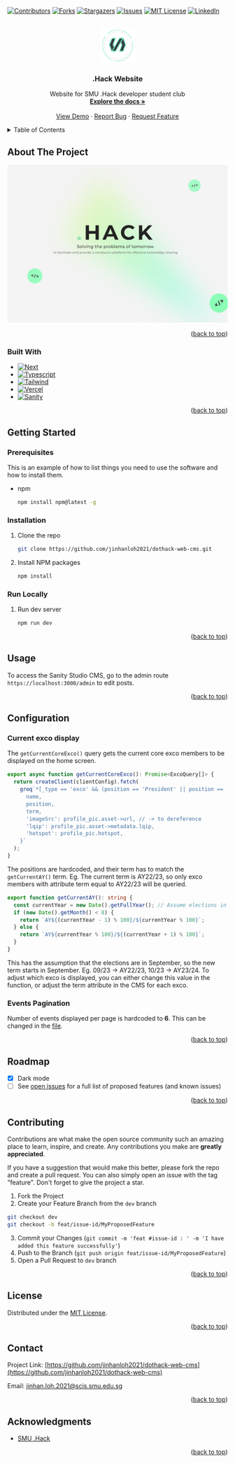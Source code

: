 <!-- Improved compatibility of back to top link: See: https://github.com/othneildrew/Best-README-Template/pull/73 -->
<a name="readme-top"></a>
<!--
*** Thanks for checking out the Best-README-Template. If you have a suggestion
*** that would make this better, please fork the repo and create a pull request
*** or simply open an issue with the tag "enhancement".
*** Don't forget to give the project a star!
*** Thanks again! Now go create something AMAZING! :D
-->



<!-- PROJECT SHIELDS -->
<!--
*** I'm using markdown "reference style" links for readability.
*** Reference links are enclosed in brackets [ ] instead of parentheses ( ).
*** See the bottom of this document for the declaration of the reference variables
*** for contributors-url, forks-url, etc. This is an optional, concise syntax you may use.
*** https://www.markdownguide.org/basic-syntax/#reference-style-links
-->
[![Contributors][contributors-shield]][contributors-url]
[![Forks][forks-shield]][forks-url]
[![Stargazers][stars-shield]][stars-url]
[![Issues][issues-shield]][issues-url]
[![MIT License][license-shield]][license-url]
[![LinkedIn][linkedin-shield]][linkedin-url]



<!-- PROJECT LOGO -->
<br />
<div align="center">
  <a href="https://github.com/jinhanloh2021/dothack-web-cms">
    <img src="public/assets/images/favicon.png" alt="Logo" width="80" height="80">
  </a>

<h3 align="center">.Hack Website</h3>

  <p align="center">
    Website for SMU .Hack developer student club
    <br />
    <a href="https://github.com/jinhanloh2021/dothack-web-cms"><strong>Explore the docs »</strong></a>
    <br />
    <br />
    <a href="https://dothack-web-cms.vercel.app/">View Demo</a>
    ·
    <a href="https://github.com/jinhanloh2021/dothack-web-cms/issues">Report Bug</a>
    ·
    <a href="https://github.com/jinhanloh2021/dothack-web-cms/issues">Request Feature</a>
  </p>
</div>



<!-- TABLE OF CONTENTS -->
<details>
  <summary>Table of Contents</summary>
  <ol>
    <li>
      <a href="#about-the-project">About The Project</a>
      <ul>
        <li><a href="#built-with">Built With</a></li>
      </ul>
    </li>
    <li>
      <a href="#getting-started">Getting Started</a>
      <ul>
        <li><a href="#prerequisites">Prerequisites</a></li>
        <li><a href="#installation">Installation</a></li>
        <li><a href="#run-locally">Run Locally</a></li>
      </ul>
    </li>
    <li><a href="#usage">Usage</a></li>
    <li><a href="#roadmap">Roadmap</a></li>
    <li>
      <a href="#configuration">Configuration</a>
      <ul>
        <li><a href="#current-exco-display">Exco Display</a></li>
        <li><a href="#events-pagination">Events Pagination</a></li>
      </ul>
    </li>
    <li><a href="#contributing">Contributing</a></li>
    <li><a href="#license">License</a></li>
    <li><a href="#contact">Contact</a></li>
    <li><a href="#acknowledgments">Acknowledgments</a></li>
  </ol>
</details>



<!-- ABOUT THE PROJECT -->
## About The Project

[![.Hack][product-screenshot]](https://dothack-web-cms.vercel.app/)

<p align="right">(<a href="#readme-top">back to top</a>)</p>



### Built With

* [![Next][Next.js]][Next-url]
* [![Typescript][Typescript]][Typescript-url]
* [![Tailwind][Tailwind]][Tailwind-url]
* [![Vercel][Vercel]][Vercel-url]
* [![Sanity][Sanity]][Sanity-url]

<p align="right">(<a href="#readme-top">back to top</a>)</p>



<!-- GETTING STARTED -->
## Getting Started
### Prerequisites

This is an example of how to list things you need to use the software and how to install them.
* npm
  ```sh
  npm install npm@latest -g
  ```

### Installation

1. Clone the repo
   ```sh
   git clone https://github.com/jinhanloh2021/dothack-web-cms.git
   ```
2. Install NPM packages
   ```sh
   npm install
   ```

### Run Locally
1. Run dev server
   ```sh
   npm run dev
   ```

<p align="right">(<a href="#readme-top">back to top</a>)</p>



<!-- USAGE EXAMPLES -->
## Usage
To access the Sanity Studio CMS, go to the admin route `https://localhost:3000/admin` to edit posts.

<p align="right">(<a href="#readme-top">back to top</a>)</p>

## Configuration
### Current exco display
The `getCurrentCoreExco()` query gets the current core exco members to be displayed on the home screen.
```ts
export async function getCurrentCoreExco(): Promise<ExcoQuery[]> {
  return createClient(clientConfig).fetch(
    groq`*[_type == 'exco' && (position == 'President' || position == 'Vice President (internal)' || position == 'Vice President (external)' || position == 'Honorary General Secretary' || position == 'Honorary Finance Secretary') && term == "${getCurrentAY()}"] | order(term desc, position){
      name,
      position,
      term,
      'imageSrc': profile_pic.asset->url, // -> to dereference
      'lqip': profile_pic.asset->metadata.lqip,
      'hotspot': profile_pic.hotspot,
    }`
  );
}
```
The positions are hardcoded, and their term has to match the `getCurrentAY()` term. Eg. The current term is AY22/23, so only exco members with attribute term equal to AY22/23 will be queried.
```ts
export function getCurrentAY(): string {
  const currentYear = new Date().getFullYear(); // Assume elections in September
  if (new Date().getMonth() < 8) {
    return `AY${(currentYear - 1) % 100}/${currentYear % 100}`;
  } else {
    return `AY${currentYear % 100}/${(currentYear + 1) % 100}`;
  }
}
```
This has the assumption that the elections are in September, so the new term starts in September. Eg. 09/23 -> AY22/23, 10/23 -> AY23/24.
To adjust which exco is displayed, you can either change this value in the function, or adjust the term attribute in the CMS for each exco.

### Events Pagination
Number of events displayed per page is hardcoded to **6**. This can be changed in the [file](/app/(site)/events/[pagination]/page.tsx).

<p align="right">(<a href="#readme-top">back to top</a>)</p>

<!-- ROADMAP -->
## Roadmap

- [x] Dark mode
- [ ] See [open issues](https://github.com/jinhanloh2021/dothack-web-cms/issues) for a full list of proposed features (and known issues)

<p align="right">(<a href="#readme-top">back to top</a>)</p>



<!-- CONTRIBUTING -->
## Contributing

Contributions are what make the open source community such an amazing place to learn, inspire, and create. Any contributions you make are **greatly appreciated**.

If you have a suggestion that would make this better, please fork the repo and create a pull request. You can also simply open an issue with the tag "feature".
Don't forget to give the project a star.

1. Fork the Project
2. Create your Feature Branch from the `dev` branch
```sh
git checkout dev
git checkout -b feat/issue-id/MyProposedFeature
```
3. Commit your Changes (`git commit -m 'feat #issue-id : ' -m 'I have added this feature successfully'`)
4. Push to the Branch (`git push origin feat/issue-id/MyProposedFeature`)
5. Open a Pull Request to `dev` branch

<p align="right">(<a href="#readme-top">back to top</a>)</p>

<!-- LICENSE -->
## License

Distributed under the [MIT License](https://github.com/jinhanloh2021/dothack-web-cms/blob/main/LICENSE.md).

<p align="right">(<a href="#readme-top">back to top</a>)</p>



<!-- CONTACT -->
## Contact
Project Link: [https://github.com/jinhanloh2021/dothack-web-cms](https://github.com/jinhanloh2021/dothack-web-cms)

Email: [jinhan.loh.2021@scis.smu.edu.sg](mailto:jinhan.loh.2021@scis.smu.edu.sg)

<p align="right">(<a href="#readme-top">back to top</a>)</p>



<!-- ACKNOWLEDGMENTS -->
## Acknowledgments

* [SMU .Hack](https://www.instagram.com/smu.hack/)

<p align="right">(<a href="#readme-top">back to top</a>)</p>



<!-- MARKDOWN LINKS & IMAGES -->
<!-- https://www.markdownguide.org/basic-syntax/#reference-style-links -->
[contributors-shield]: https://img.shields.io/github/contributors/jinhanloh2021/dothack-web-cms.svg?style=for-the-badge
[contributors-url]: https://github.com/jinhanloh2021/dothack-web-cms/graphs/contributors
[forks-shield]: https://img.shields.io/github/forks/jinhanloh2021/dothack-web-cms.svg?style=for-the-badge
[forks-url]: https://github.com/jinhanloh2021/dothack-web-cms/network/members
[stars-shield]: https://img.shields.io/github/stars/jinhanloh2021/dothack-web-cms.svg?style=for-the-badge
[stars-url]: https://github.com/jinhanloh2021/dothack-web-cms/stargazers
[issues-shield]: https://img.shields.io/github/issues/jinhanloh2021/dothack-web-cms.svg?style=for-the-badge
[issues-url]: https://github.com/jinhanloh2021/dothack-web-cms/issues
[license-shield]: https://img.shields.io/github/license/jinhanloh2021/dothack-web-cms.svg?style=for-the-badge
[license-url]: https://github.com/jinhanloh2021/dothack-web-cms/blob/master/LICENSE.txt
[linkedin-shield]: https://img.shields.io/badge/-LinkedIn-black.svg?style=for-the-badge&logo=linkedin&colorB=555
[linkedin-url]: https://linkedin.com/in/jinhanloh/
[product-screenshot]: public/assets/images/DothackWebSS.PNG
[Next.js]: https://img.shields.io/badge/next.js-000000?style=for-the-badge&logo=nextdotjs&logoColor=white
[Next-url]: https://nextjs.org/
[Typescript]: https://img.shields.io/badge/TypeScript-007ACC?style=for-the-badge&logo=typescript&logoColor=white
[Typescript-url]: https://www.typescriptlang.org/
[React.js]: https://img.shields.io/badge/React-20232A?style=for-the-badge&logo=react&logoColor=61DAFB
[React-url]: https://reactjs.org/
[Vue.js]: https://img.shields.io/badge/Vue.js-35495E?style=for-the-badge&logo=vuedotjs&logoColor=4FC08D
[Vue-url]: https://vuejs.org/
[Angular.io]: https://img.shields.io/badge/Angular-DD0031?style=for-the-badge&logo=angular&logoColor=white
[Angular-url]: https://angular.io/
[Svelte.dev]: https://img.shields.io/badge/Svelte-4A4A55?style=for-the-badge&logo=svelte&logoColor=FF3E00
[Svelte-url]: https://svelte.dev/
[Laravel.com]: https://img.shields.io/badge/Laravel-FF2D20?style=for-the-badge&logo=laravel&logoColor=white
[Laravel-url]: https://laravel.com
[Bootstrap.com]: https://img.shields.io/badge/Bootstrap-563D7C?style=for-the-badge&logo=bootstrap&logoColor=white
[Bootstrap-url]: https://getbootstrap.com
[JQuery.com]: https://img.shields.io/badge/jQuery-0769AD?style=for-the-badge&logo=jquery&logoColor=white
[JQuery-url]: https://jquery.com 
[Vercel]: https://img.shields.io/badge/Vercel-000000?style=for-the-badge&logo=vercel&logoColor=white
[Vercel-url]: https://vercel.com/
[Sanity]: https://img.shields.io/static/v1?style=for-the-badge&message=Sanity&color=F03E2F&logo=Sanity&logoColor=FFFFFF&label=
[Sanity-url]: https://www.sanity.io/
[Tailwind]: https://img.shields.io/static/v1?style=for-the-badge&message=Tailwind+CSS&color=222222&logo=Tailwind+CSS&logoColor=06B6D4&label=
[Tailwind-url]: https://tailwindcss.com/